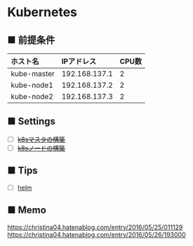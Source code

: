 # Kubernetes
## ■ 前提条件
|ホスト名|IPアドレス|CPU数|
|:---|:---|:---|
|kube-master|192.168.137.1|2|
|kube-node1|192.168.137.2|2|
|kube-node2|192.168.137.3|2|

## ■ Settings
- [ ] [~~k8sマスタの構築~~](https://github.com/thetaru/memorandum/tree/master/OS/Linux/CentOS8/k8s/k8s_master)
- [ ] [~~k8sノードの構築~~](https://github.com/thetaru/memorandum/tree/master/OS/Linux/CentOS8/k8s/k8s_node)
## ■ Tips
- [ ] [helm](https://github.com/thetaru/memorandum/tree/master/OS/Linux/CentOS8/k8s/helm)

## ■ Memo
https://christina04.hatenablog.com/entry/2016/05/25/011129  
https://christina04.hatenablog.com/entry/2016/05/26/193000
